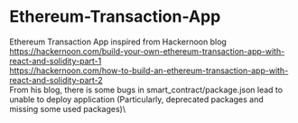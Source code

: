 # Ethereum-Transaction-App
Ethereum Transaction App inspired from Hackernoon blog\
https://hackernoon.com/build-your-own-ethereum-transaction-app-with-react-and-solidity-part-1 \
https://hackernoon.com/how-to-build-an-ethereum-transaction-app-with-react-and-solidity-part-2 \
From his blog, there is some bugs in smart_contract/package.json lead to unable to deploy application (Particularly, deprecated packages and missing some used packages)\
